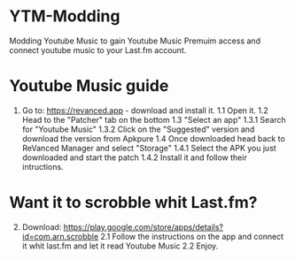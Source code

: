 # YTM-Modding

Modding Youtube Music to gain Youtube Music Premuim access and connect youtube music to your Last.fm account.



# Youtube Music guide

1. Go to: https://revanced.app - download and install it.
 1.1 Open it.
 1.2 Head to the "Patcher" tab on the bottom
 1.3 "Select an app"
    1.3.1 Search for "Youtube Music"
    1.3.2 Click on the "Suggested" version    and download the version from Apkpure
 1.4 Once downloaded head back to ReVanced Manager and select "Storage"
     1.4.1 Select the APK you just downloaded and start the patch
     1.4.2 Install it and follow their intructions.



# Want it to scrobble whit Last.fm?

2. Download: https://play.google.com/store/apps/details?id=com.arn.scrobble
 2.1 Follow the instructions on the app and connect it whit last.fm and let it read Youtube Music
 2.2 Enjoy.
   
